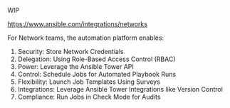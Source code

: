 WIP

https://www.ansible.com/integrations/networks

For Network teams, the automation platform enables:

1. Security: Store Network Credentials
1. Delegation: Using Role-Based Access Control (RBAC)
1. Power: Leverage the Ansible Tower API
1. Control: Schedule Jobs for Automated Playbook Runs
1. Flexibility: Launch Job Templates Using Surveys
1. Integrations: Leverage Ansible Tower Integrations like Version Control
1. Compliance: Run Jobs in Check Mode for Audits